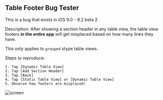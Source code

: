 ## Table Footer Bug Tester

This is a bug that exists in iOS 9.0 - 9.2 beta 2.

Description:
After showing a section header in any table view, the table view footers **in the entire app** will get misplaced based on how many lines they have.

This only applies to `grouped` stype table views.

Steps to reproduce:
	
	1. Tap [Dynamic Table View]
	2. Tap [Add Section Header]
	3. Tap [Back]
	4. Tap [Static Table View] or [Dynamic Table View]
	5. Observe how footers are misplaced!

![screen](https://github.com/nkukushkin/Table-Footer-Bug-Tester/raw/master/screens/screen.png)